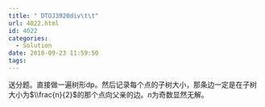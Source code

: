```yaml
---
title: " DTOJ3920div\t\t"
url: 4022.html
id: 4022
categories:
  - Solution
date: 2018-09-23 11:59:50
tags:
---
```


送分题。直接做一遍树形dp。然后记录每个点的子树大小，那条边一定是在子树大小为$\\frac{n}{2}$的那个点向父亲的边。$n$为奇数显然无解。